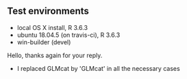 ## Test environments
* local OS X install, R 3.6.3
* ubuntu 18.04.5 (on travis-ci), R 3.6.3
* win-builder (devel)

Hello, thanks again for your reply. 
 
 - I replaced GLMcat by 'GLMcat' in all the necessary cases
 
